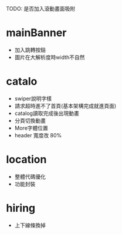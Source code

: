 TODO: 是否加入滾動畫面吸附

# mainBanner
* 加入跳轉按鈕
* 圖片在大解析度時width不自然

# catalo
* swiper說明字樣
* 請求超時進不了首頁(基本架構完成就進頁面) 
* catalog讀取完成後出現動畫
* 分頁切換動畫
* More字體位置
* header 寬度改 80%

# location
* 整體代碼優化
* 功能封裝

# hiring
* 上下線條換掉